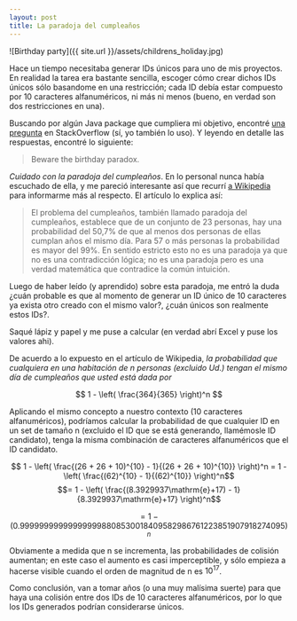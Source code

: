 ```yaml
---
layout: post
title: La paradoja del cumpleaños
---
```

![Birthday party]({{ site.url }}/assets/childrens_holiday.jpg)

Hace un tiempo necesitaba generar IDs únicos para uno de mis proyectos. En realidad la tarea era
bastante sencilla, escoger cómo crear dichos IDs únicos sólo basandome en una restricción; cada
ID debía estar compuesto por 10 caracteres alfanuméricos, ni más ni menos (bueno, en verdad son
dos restricciones en una).

Buscando por algún Java package que cumpliera mi objetivo, encontré 
[una pregunta](https://stackoverflow.com/questions/41107/how-to-generate-a-random-alpha-numeric-string) 
en StackOverflow (sí, yo también lo uso). Y leyendo en detalle las respuestas, encontré lo siguiente:

> Beware the birthday paradox.

*Cuidado con la paradoja del cumpleaños*. En lo personal nunca había escuchado de ella, y me pareció
interesante así que recurrí [a Wikipedia](https://es.wikipedia.org/wiki/Paradoja_del_cumplea%C3%B1os) para informarme
más al respecto. El artículo lo explica así:

> El problema del cumpleaños, también llamado paradoja del cumpleaños, establece que de un conjunto 
de 23 personas, hay una probabilidad del 50,7% de que al menos dos personas de ellas cumplan años el
 mismo día. Para 57 o más personas la probabilidad es mayor del 99%. En sentido estricto esto no es 
 una paradoja ya que no es una contradicción lógica; no es una paradoja pero es una verdad 
 matemática que contradice la común intuición.

Luego de haber leído (y aprendido) sobre esta paradoja, me entró la duda ¿cuán probable es que al 
momento de generar un ID único de 10 caracteres ya exista otro creado con el mismo valor?, 
¿cuán únicos son realmente estos IDs?.

Saqué lápiz y papel y me puse a calcular (en verdad abrí Excel y puse los valores ahi).

De acuerdo a lo expuesto en el artículo de Wikipedia, *la probabilidad que cualquiera en una 
habitación de n personas (excluido Ud.) tengan el mismo día de cumpleaños que usted está dada por*

$$ 1 - \left( \frac{364}{365} \right)^n $$

Aplicando el mismo concepto a nuestro contexto (10 caracteres alfanuméricos),  podríamos calcular
la probabilidad de que cualquier ID en un set de tamaño n (excluido el ID que se está generando, 
llamémosle ID candidato), tenga la misma combinación de caracteres alfanuméricos que el ID candidato.

$$ 1 - \left( \frac{(26 + 26 + 10)^{10} - 1}{(26 + 26 + 10)^{10}} \right)^n =
1 -  \left( \frac{(62)^{10} - 1}{(62)^{10}} \right)^n$$
$$= 1 -  \left( \frac{(8.3929937\mathrm{e}+17) - 1}{8.3929937\mathrm{e}+17} \right)^n$$

$$= 1 - (0.999999999999999998808530018409582986761223851907918274095)^n$$

Obviamente a medida que n se incrementa, las probabilidades de colisión aumentan; en este caso
el aumento es casi imperceptible, y sólo empieza a hacerse visible cuando el orden de magnitud de n 
es $10^{17}$.

Como conclusión, van a tomar años (o una muy malísima suerte) para que haya una colisión entre dos
IDs de 10 caracteres alfanuméricos, por lo que los IDs generados podrían considerarse únicos.

